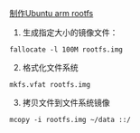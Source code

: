 [制作Ubuntu arm rootfs](https://wiki.ubuntu.com/ARM/RootfsFromScratch/QemuDebootstrap)

1.  生成指定大小的镜像文件：
```shell
fallocate -l 100M rootfs.img
```
2.  格式化文件系统
```shell
mkfs.vfat rootfs.img
```
3.  拷贝文件到文件系统镜像
```shell
mcopy -i rootfs.img ~/data ::/
```
